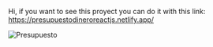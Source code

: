 Hi, if you want to see this proyect you can do it with this link: https://presupuestodineroreactjs.netlify.app/

![Presupuesto](https://user-images.githubusercontent.com/51522362/121953943-cbb33180-cd23-11eb-9fea-8baa5fa062d5.png)

